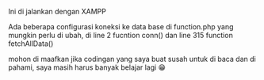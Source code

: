 Ini di jalankan dengan XAMPP

Ada beberapa configurasi koneksi ke data base di function.php yang mungkin perlu di ubah, di line 2 fucntion conn() dan line  315 function fetchAllData()

mohon di maafkan jika codingan yang saya buat susah untuk di baca dan di pahami, saya masih harus banyak belajar lagi 😁
